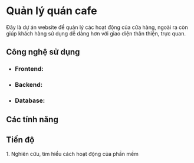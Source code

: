 <h1>Quản lý quán cafe</h1>
<t>Đây là dự án website để quản lý các hoạt động của cửa hàng, ngoài ra còn giúp khách hàng sử dụng dễ dàng hơn với giao diện thân thiện, trực quan. </t>

<h2>Công nghệ sử dụng</h2>
<ul>
  <li><h3>Frontend: </h3></li>
  <li><h3>Backend: </h3></li>
  <li><h3>Database: </h3></li>
</ul>

<h2>Các tính năng</h2>




<h2>Tiến độ</h2>
1. Nghiên cứu, tìm hiểu cách hoạt động của phần mềm


